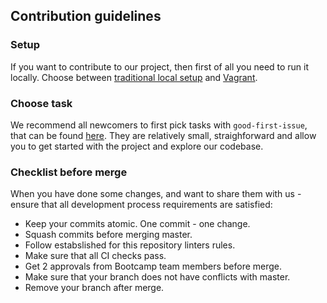 ## Contribution guidelines

### Setup
If you want to contribute to our project, then first of all you need to run it locally.
Choose between [traditional local setup](https://github.com/howtohireme/give-me-poc#to-run-the-application-natively) and [Vagrant](https://github.com/howtohireme/give-me-poc/blob/master/vagrant/README.md).

### Choose task
We recommend all newcomers to first pick tasks with `good-first-issue`, that can be found [here](https://github.com/howtohireme/give-me-poc/issues?q=is%3Aopen+is%3Aissue+label%3A%22good+first+issue%22).
They are relatively small, straighforward and allow you to get started with the project and explore our codebase.

### Checklist before merge
When you have done some changes, and want to share them with us - ensure that all development process requirements are satisfied:

* Keep your commits atomic. One commit - one change.
* Squash commits before merging master.
* Follow estabslished for this repository linters rules.
* Make sure that all CI checks pass.
* Get 2 approvals from Bootcamp team members before merge.
* Make sure that your branch does not have conflicts with master.
* Remove your branch after merge.
